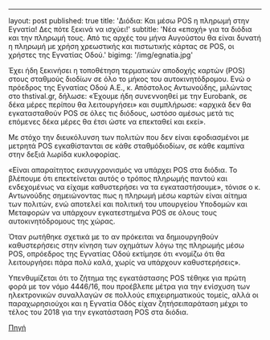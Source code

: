 ---
layout: post
published: true
title: 'Διόδια: Και μέσω POS η πληρωμή στην Εγνατία! Δες πότε ξεκινά να ισχύει!'
subtitle: 'Νέα «εποχή» για τα διόδια και την πληρωμή τους. Από τις αρχές του μήνα Αυγούστου θα είναι δυνατή η πληρωμή με χρήση χρεωστικής και πιστωτικής κάρτας σε POS, οι χρήστες της Εγνατίας Οδού.'
bigimg: '/img/egnatia.jpg'	

Έχει ήδη ξεκινήσει η τοποθέτηση τερματικών αποδοχής καρτών (POS) στους σταθμούς διοδίων σε όλο το μήκος του αυτοκινητόδρομου. Ενώ ο πρόεδρος της Εγνατίας Οδού Α.Ε., κ. Απόστολος Αντωνούδης, μιλώντας στο thstival.gr, δήλωσε: «Έχουμε ήδη συνεννοηθεί με την Eurobank, σε δέκα μέρες περίπου θα λειτουργήσει» και συμπλήρωσε: «αρχικά δεν θα εγκατασταθούν POS σε όλες τις διόδους, ωστόσο αμέσως μετά τις επόμενες δέκα μέρες θα έτσι ώστε να επεκταθεί και εκεί».

Με στόχο την διευκόλυνση των πολιτών που δεν είναι εφοδιασμένοι με μετρητά POS εγκαθίστανται σε κάθε σταθμόδιοδίων, σε κάθε καμπίνα στην δεξιά λωρίδα κυκλοφορίας.

«Είναι απαραίτητος εκσυγχρονισμός να υπάρχει POS στα διόδια. Το βλέπουμε ότι επεκτείνεται αυτός ο τρόπος πληρωμής παντού και ενδεχομένως να είχαμε καθυστερήσει να τα εγκαταστήσουμε», τόνισε ο κ. Αντωνούδης σημειώνοντας πως η πληρωμή μέσω καρτών είναι αίτημα των πολιτών, ενώ αποτελεί και πολιτική του υπουργείου Υποδομών και Μεταφορών να υπάρχουν εγκατεστημένα POS σε όλους τους αυτοκινητόδρομους της χώρας.

Όταν ρωτήθηκε σχετικά με το αν πρόκειται να δημιουργηθούν καθυστερήσεις στην κίνηση των οχημάτων λόγω της πληρωμής μέσω POS, oπρόεδρος της Εγνατίας Οδού εκτίμησε ότι «νομίζω ότι θα λειτουργήσει πάρα πολύ καλά, χωρίς να υπάρχουν καθυστερήσεις».

Υπενθυμίζεται ότι το ζήτημα της εγκατάστασης POS τέθηκε για πρώτη φορά με τον νόμο 4446/16, που προέβλεπε μέτρα για την ενίσχυση των ηλεκτρονικών συναλλαγών σε πολλούς επιχειρηματικούς τομείς, αλλά οι παραχωρησιούχοι και η Εγνατία Οδός είχαν ζητήσειπαράταση μέχρι το τέλος του 2018 για την εγκατάσταση POS στα διόδια.


[Πηγή](https://www.neolaia.gr/2018/07/27/diodia-augoustos-meso-pos-i-pliromi/)
